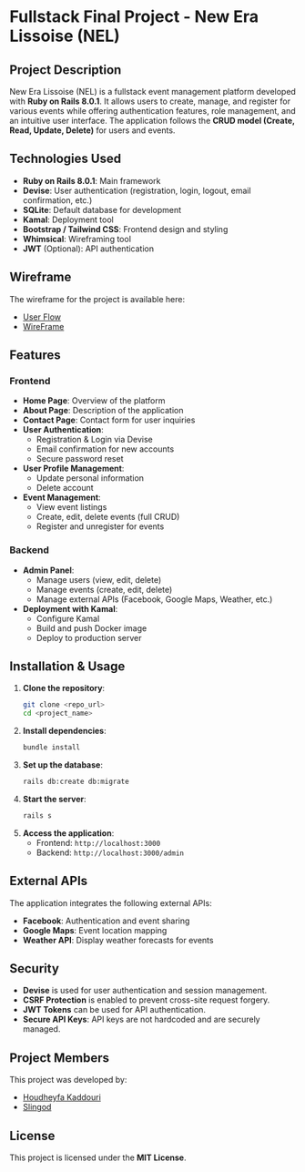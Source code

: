 # Fullstack Final Project - New Era Lissoise (NEL)

## Project Description

New Era Lissoise (NEL) is a fullstack event management platform developed with **Ruby on Rails 8.0.1**. It allows users to create, manage, and register for various events while offering authentication features, role management, and an intuitive user interface. The application follows the **CRUD model (Create, Read, Update, Delete)** for users and events.

## Technologies Used

- **Ruby on Rails 8.0.1**: Main framework
- **Devise**: User authentication (registration, login, logout, email confirmation, etc.)
- **SQLite**: Default database for development
- **Kamal**: Deployment tool
- **Bootstrap / Tailwind CSS**: Frontend design and styling
- **Whimsical**: Wireframing tool
- **JWT** (Optional): API authentication

## Wireframe

The wireframe for the project is available here:

- [User Flow](https://whimsical.com/fullstackfinal-P1XYFdSBXN73n7xRAngMNd)
- [WireFrame](https://whimsical.com/wireframefullstack-TFytgVQdEJAt3t2LC5umit)

## Features

### Frontend

- **Home Page**: Overview of the platform
- **About Page**: Description of the application
- **Contact Page**: Contact form for user inquiries
- **User Authentication**:
  - Registration & Login via Devise
  - Email confirmation for new accounts
  - Secure password reset
- **User Profile Management**:
  - Update personal information
  - Delete account
- **Event Management**:
  - View event listings
  - Create, edit, delete events (full CRUD)
  - Register and unregister for events

### Backend

- **Admin Panel**:
  - Manage users (view, edit, delete)
  - Manage events (create, edit, delete)
  - Manage external APIs (Facebook, Google Maps, Weather, etc.)
- **Deployment with Kamal**:
  - Configure Kamal
  - Build and push Docker image
  - Deploy to production server

## Installation & Usage

1. **Clone the repository**:
   ```bash
   git clone <repo_url>
   cd <project_name>
   ```
2. **Install dependencies**:
   ```bash
   bundle install
   ```
3. **Set up the database**:
   ```bash
   rails db:create db:migrate
   ```
4. **Start the server**:
   ```bash
   rails s
   ```
5. **Access the application**:
   - Frontend: `http://localhost:3000`
   - Backend: `http://localhost:3000/admin`

## External APIs

The application integrates the following external APIs:

- **Facebook**: Authentication and event sharing
- **Google Maps**: Event location mapping
- **Weather API**: Display weather forecasts for events

## Security

- **Devise** is used for user authentication and session management.
- **CSRF Protection** is enabled to prevent cross-site request forgery.
- **JWT Tokens** can be used for API authentication.
- **Secure API Keys**: API keys are not hardcoded and are securely managed.

## Project Members

This project was developed by:

- [Houdheyfa Kaddouri](https://github.com/houdheyfakaddouri)
- [Slingod](https://github.com/Slingod)

## License

This project is licensed under the **MIT License**.
